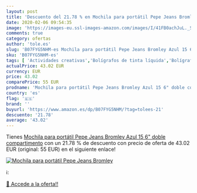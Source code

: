 ```yaml
---
layout: post
title: 'Descuento del 21.78 % en Mochila para portátil Pepe Jeans Bromley'
date: 2020-02-06 09:54:35
image: 'https://images-eu.ssl-images-amazon.com/images/I/41FB0achJuL._SL400_.jpg'
comments: true
category: ofertas
author: 'tole.es'
slug: 'B07FYG5NHM-es Mochila para portátil Pepe Jeans Bromley Azul 15 6" doble...'
sku: 'B07FYG5NHM-es'
tags: [ 'Actividades creativas','Bolígrafos de tinta líquida','Bolígrafos y recambios','Bolígrafos, lápices y útiles de escritura','Juguetes','Juguetes y juegos','Material de educación infantil','Material de escritura y dibujo para niños','Material escolar y educativo','Mosaicos para niños','Oficina y papelería','Pinturas','Rotuladores de colores para niños','Témperas y pinturas para murales','mochila', ]
actualPrice: 43.02 EUR
currency: EUR
price: 43.02
comparePrice: 55 EUR
prodname: 'Mochila para portátil Pepe Jeans Bromley Azul 15 6" doble compartimento'
country: 'es'
flag: '🇪🇸'
brand: ''
buyurl: 'https://www.amazon.es/dp/B07FYG5NHM/?tag=tolees-21'
descuento: '21.78'
average: '43.02'
---
```


Tienes [Mochila para portátil Pepe Jeans Bromley Azul 15 6" doble compartimento](https://www.amazon.es/dp/B07FYG5NHM/?tag=tolees-21) con un 21.78 % de descuento con precio de oferta de 43.02 EUR (original: 55 EUR) en el siguiente enlace!

[![Mochila para portátil Pepe Jeans Bromley](https://images-eu.ssl-images-amazon.com/images/I/41FB0achJuL._SL400_.jpg)](https://www.amazon.es/dp/B07FYG5NHM/?tag=tolees-21)

ℹ️:


[🛒 Accede a la oferta!!](https://www.amazon.es/dp/B07FYG5NHM/?tag=tolees-21)
